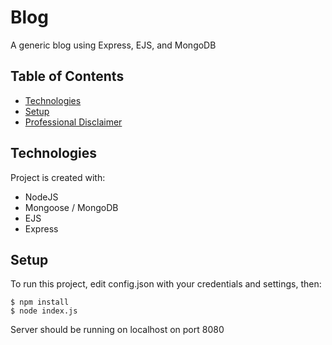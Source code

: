 # Blog
A generic blog using Express, EJS, and MongoDB

## Table of Contents
* [Technologies](#technologies)
* [Setup](#setup)
* [Professional Disclaimer](#professional-disclaimer)

	
## Technologies
Project is created with:
* NodeJS
* Mongoose / MongoDB
* EJS
* Express
	
## Setup
To run this project, edit config.json with your credentials and settings, then:

```
$ npm install
$ node index.js
```

Server should be running on localhost on port 8080